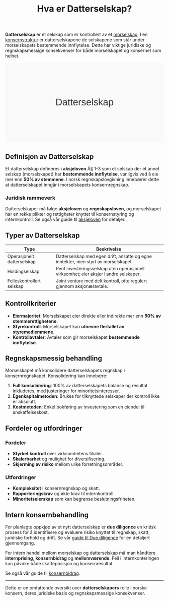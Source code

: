 ﻿---
title: "Hva er Datterselskap?"
seoTitle: "Hva er Datterselskap?"
meta_description: '**Datterselskap** er et selskap som er kontrollert av et [morselskap](/blogs/regnskap/hva-er-morselskap "Hva er et Morselskap? Komplett Guide til Morselskap og ...'
slug: datterselskap
type: blog
layout: pages/single
---

**Datterselskap** er et selskap som er kontrollert av et [morselskap](/blogs/regnskap/hva-er-morselskap "Hva er et Morselskap? Komplett Guide til Morselskap og Konsernledelse"). I en [konsernstruktur](/blogs/regnskap/hva-er-konsern "Hva er et Konsern? Komplett Guide til Konsernstrukturer og Konsolidering") er datterselskapene de selskapene som står under morselskapets bestemmende innflytelse. Dette har viktige juridiske og regnskapsmessige konsekvenser for både morselskapet og konsernet som helhet.

![Illustrasjon av datterselskap i en konsernstruktur](datterselskap-image.svg)

## Definisjon av Datterselskap

Et datterselskap defineres i **aksjeloven** Â§ 1-3 som et selskap der et annet selskap (morselskapet) har **bestemmende innflytelse**, vanligvis ved å eie mer enn **50% av stemmene**. I norsk regnskapslovgivning innebærer dette at datterselskapet inngår i morselskapets konsernregnskap.

### Juridisk rammeverk

Datterselskaper må følge **aksjeloven** og **regnskapsloven**, og morselskapet har en rekke plikter og rettigheter knyttet til konsernstyring og internkontroll. Se også vår guide til [aksjeloven](/blogs/regnskap/hva-er-aksjeloven "Hva er Aksjeloven? Komplett Guide til Aksjeloven og Regnskapsregler") for detaljer.

## Typer av Datterselskap

| **Type**                   | **Beskrivelse**                                                                 |
|----------------------------|---------------------------------------------------------------------------------|
| Operasjonelt datterselskap | Datterselskap med egen drift, ansatte og egne inntekter, men styrt av morselskapet. |
| Holdingselskap             | Rent investeringsselskap uten operasjonell virksomhet; eier aksjer i andre selskaper. |
| Felleskontrollert selskap  | Joint venture med delt kontroll, ofte regulert gjennom aksjonæravtale.           |

## Kontrollkriterier

* **Eiermajoritet**: Morselskapet eier direkte eller indirekte mer enn **50% av stemmerettighetene**.
* **Styrekontroll**: Morselskapet kan **utnevne flertallet av styremedlemmene**.
* **Kontrollavtaler**: Avtaler som gir morselskapet **bestemmende innflytelse**.

## Regnskapsmessig behandling

Morselskapet må konsolidere datterselskapets regnskap i konsernregnskapet. Konsolidering kan innebære:

1. **Full konsolidering**: 100% av datterselskapets balanse og resultat inkluderes, med justeringer for minoritetsinteresser.
2. **Egenkapitalmetoden**: Brukes for tilknyttede selskaper der kontroll ikke er absolutt.
3. **Kostmetoden**: Enkel bokføring av investering som en eiendel til anskaffelseskost.

## Fordeler og utfordringer

### Fordeler

* **Styrket kontroll** over virksomhetens filialer.
* **Skalerbarhet** og mulighet for diversifisering.
* **Skjerming av risiko** mellom ulike forretningsområder.

### Utfordringer

* **Kompleksitet** i konsernregnskap og skatt.
* **Rapporteringskrav** og økte krav til internkontroll.
* **Minoritetseierskap** som kan begrense beslutningsfriheten.

## Intern konsernbehandling

For planlagte oppkjøp av et nytt datterselskap er **due diligence** en kritisk prosess for å identifisere og evaluere risiko knyttet til regnskap, skatt, juridiske forhold og drift. Se vår [guide til Due diligence](/blogs/regnskap/due-diligence "Due diligence i Norske Oppkjøp: Prosess, Metodikk og Beste Praksis") for en detaljert gjennomgang.

For intern handel mellom morselskap og datterselskap må man håndtere **internprising**, **konsernbidrag** og **mellomværende**. Feil i internkonteringen kan påvirke både skatteposisjon og konsernresultat.

Se også vår guide til [konsernbidrag](/blogs/regnskap/hva-er-konsernbidrag "Hva er Konsernbidrag? Komplett Guide til Skatte- og Regnskapsbehandling").

---

Dette er en omfattende oversikt over **datterselskapers** rolle i norske konsern, deres juridiske basis og regnskapsmessige konsekvenser.











